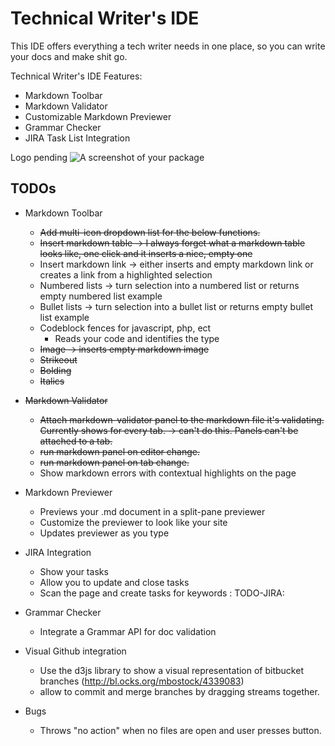 # Technical Writer's IDE
This IDE offers everything a tech writer needs in one place, so you can write your docs and make shit go.

Technical Writer's IDE Features:
* Markdown Toolbar
* Markdown Validator
* Customizable Markdown Previewer
* Grammar Checker
* JIRA Task List Integration

Logo pending
![A screenshot of your package](https://f.cloud.github.com/assets/69169/2290250/c35d867a-a017-11e3-86be-cd7c5bf3ff9b.gif)

## TODOs

* Markdown Toolbar
  * ~~Add multi-icon dropdown list for the below functions.~~
  * ~~Insert markdown table -> I always forget what a markdown table looks like, one click and it inserts a nice, empty one~~
  * Insert markdown link -> either inserts and empty markdown link or creates a link from a highlighted selection
  * Numbered lists -> turn selection into a numbered list or returns empty numbered list example
  * Bullet lists -> turn selection into a bullet list or returns empty bullet list example
  * Codeblock fences for javascript, php, ect
    * Reads your code and identifies the type
  * ~~Image -> inserts empty markdown image~~
  * ~~Strikeout~~
  * ~~Bolding~~
  * ~~Italics~~

* ~~Markdown Validator~~
  * ~~Attach markdown-validator panel to the markdown file it's validating. Currently shows for every tab. -> can't do this. Panels can't be attached to a tab.~~
  * ~~run markdown panel on editor change.~~
  * ~~run markdown panel on tab change.~~
  * Show markdown errors with contextual highlights on the page

* Markdown Previewer
  * Previews your .md document in a split-pane previewer
  * Customize the previewer to look like your site
  * Updates previewer as you type

* JIRA Integration
  * Show your tasks
  * Allow you to update and close tasks
  * Scan the page and create tasks for keywords : TODO-JIRA:

* Grammar Checker
  * Integrate a Grammar API for doc validation

* Visual Github integration
  * Use the d3js library to show a visual representation of bitbucket branches (http://bl.ocks.org/mbostock/4339083)
  * allow to commit and merge branches by dragging streams together.

* Bugs
  * Throws "no action" when no files are open and user presses button.
